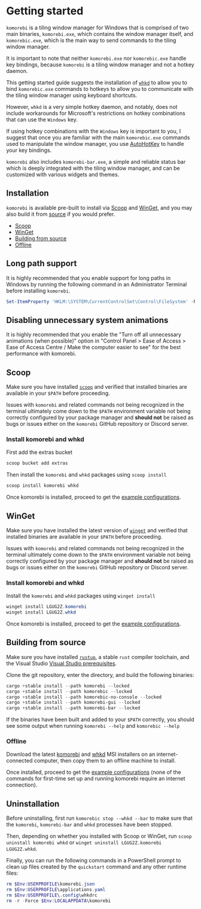 # Getting started

`komorebi` is a tiling window manager for Windows that is comprised of two
main binaries, `komorebi.exe`, which contains the window manager itself,
and `komorebic.exe`, which is the main way to send commands to the tiling
window manager.

It is important to note that neither `komorebi.exe` nor `komorebic.exe` handle
key bindings, because `komorebi` is a tiling window manager and not a hotkey
daemon.

This getting started guide suggests the installation of
[`whkd`](https://github.com/LGUG2Z/whkd) to allow you to bind `komorebic.exe`
commands to hotkeys to allow you to communicate with the tiling window manager
using keyboard shortcuts.

However, `whkd` is a very simple hotkey daemon, and notably, does not include
workarounds for Microsoft's restrictions on hotkey combinations that can use
the `Windows` key.

If using hotkey combinations with the `Windows` key is important to you, I
suggest that once you are familiar with the main `komorebic.exe` commands used
to manipulate the window manager, you use
[AutoHotKey](https://www.autohotkey.com/) to handle your key bindings.

`komorebi` also includes `komorebi-bar.exe`, a simple and reliable status bar which
is deeply integrated with the tiling window manager, and can be customized with
various widgets and themes.

## Installation

`komorebi` is available pre-built to install via
[Scoop](https://scoop.sh/#/apps?q=komorebi) and
[WinGet](https://winget.run/pkg/LGUG2Z/komorebi), and you may also build
it from [source](https://github.com/LGUG2Z/komorebi) if you would prefer.

- [Scoop](#scoop)
- [WinGet](#winget)
- [Building from source](#building-from-source)
- [Offline](#offline)

## Long path support

It is highly recommended that you enable support for long paths in Windows by
running the following command in an Administrator Terminal before installing
`komorebi`.

```powershell
Set-ItemProperty 'HKLM:\SYSTEM\CurrentControlSet\Control\FileSystem' -Name 'LongPathsEnabled' -Value 1
```

## Disabling unnecessary system animations

It is highly recommended that you enable the "Turn off all unnecessary animations (when possible)" option in
"Control Panel > Ease of Access > Ease of Access Centre / Make the computer easier to see" for the best performance with
komorebi.

## Scoop

Make sure you have installed [`scoop`](https://scoop.sh) and verified that
installed binaries are available in your `$PATH` before proceeding.

Issues with `komorebi` and related commands not being recognized in the
terminal ultimately come down to the `$PATH` environment variable not being
correctly configured by your package manager and **should not** be raised as
bugs or issues either on the `komorebi` GitHub repository or Discord server.

### Install komorebi and whkd

First add the extras bucket

```powershell
scoop bucket add extras
```

Then install the `komorebi` and `whkd` packages using `scoop install`

```powershell
scoop install komorebi whkd
```

Once komorebi is installed, proceed to get the [example
configurations](example-configurations.md).

## WinGet

Make sure you have installed the latest version of
[`winget`](https://learn.microsoft.com/en-us/windows/package-manager/winget/)
and verified that installed binaries are available in your `$PATH` before
proceeding.

Issues with `komorebi` and related commands not being recognized in the
terminal ultimately come down to the `$PATH` environment variable not being
correctly configured by your package manager and **should not** be raised as
bugs or issues either on the `komorebi` GitHub repository or Discord server.

### Install komorebi and whkd

Install the `komorebi` and `whkd` packages using `winget install`

```powershell
winget install LGUG2Z.komorebi
winget install LGUG2Z.whkd
```

Once komorebi is installed, proceed to get the [example
configurations](example-configurations.md).

## Building from source

Make sure you have installed [`rustup`](https://rustup.rs), a stable `rust`
compiler toolchain, and the Visual Studio [Visual Studio
prerequisites](https://rust-lang.github.io/rustup/installation/windows-msvc.html).

Clone the git repository, enter the directory, and build the following binaries:

```powershell
cargo +stable install --path komorebi --locked
cargo +stable install --path komorebic --locked
cargo +stable install --path komorebic-no-console --locked
cargo +stable install --path komorebi-gui --locked
cargo +stable install --path komorebi-bar --locked
```

If the binaries have been built and added to your `$PATH` correctly, you should
see some output when running `komorebi --help` and `komorebic --help`

### Offline

Download the latest [komorebi](https://github.com/LGUG2Z/komorebi/releases)
and [whkd](https://github.com/LGUG2Z/whkd/releases) MSI installers on an internet-connected computer, then copy them to
an offline machine to install.

Once installed, proceed to get the [example configurations](example-configurations.md) (none of the commands for
first-time set up and running komorebi require an internet connection).

## Uninstallation

Before uninstalling, first run `komorebic stop --whkd --bar` to make sure that
the `komorebi`, `komorebi-bar` and `whkd` processes have been stopped.

Then, depending on whether you installed with Scoop or WinGet, run `scoop
uninstall komorebi whkd` or `winget uninstall LGUG2Z.komorebi LGUG2Z.whkd`.

Finally, you can run the following commands in a PowerShell prompt to clean up
files created by the `quickstart` command and any other runtime files:

```powershell
rm $Env:USERPROFILE\komorebi.json
rm $Env:USERPROFILE\applications.yaml
rm $Env:USERPROFILE\.config\whkdrc
rm -r -Force $Env:LOCALAPPDATA\komorebi
```
